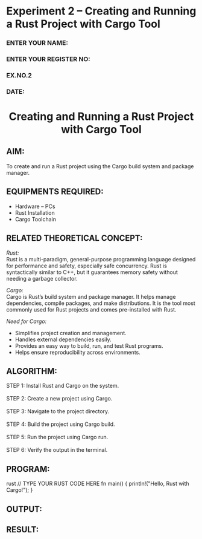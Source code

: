 # Experiment 2 – Creating and Running a Rust Project with Cargo Tool  

<H3>ENTER YOUR NAME:</H3>  
<H3>ENTER YOUR REGISTER NO:</H3>  
<H3>EX.NO.2</H3>  
<H3>DATE:</H3>  

<H1 ALIGN =CENTER> Creating and Running a Rust Project with Cargo Tool </H1>  

## AIM:  
To create and run a Rust project using the Cargo build system and package manager.  

## EQUIPMENTS REQUIRED:  
- Hardware – PCs  
- Rust Installation  
- Cargo Toolchain  

## RELATED THEORETICAL CONCEPT:  

*Rust:*  
Rust is a multi-paradigm, general-purpose programming language designed for performance and safety, especially safe concurrency. Rust is syntactically similar to C++, but it guarantees memory safety without needing a garbage collector.  

*Cargo:*  
Cargo is Rust’s build system and package manager. It helps manage dependencies, compile packages, and make distributions. It is the tool most commonly used for Rust projects and comes pre-installed with Rust.  

*Need for Cargo:*  
- Simplifies project creation and management.  
- Handles external dependencies easily.  
- Provides an easy way to build, run, and test Rust programs.  
- Helps ensure reproducibility across environments.  

## ALGORITHM:  
STEP 1: Install Rust and Cargo on the system. <BR>  
STEP 2: Create a new project using Cargo. <BR>  
STEP 3: Navigate to the project directory. <BR>  
STEP 4: Build the project using Cargo build. <BR>  
STEP 5: Run the project using Cargo run. <BR>  
STEP 6: Verify the output in the terminal. <BR>  

## PROGRAM:  
rust
// TYPE YOUR RUST CODE HERE
fn main() {
    println!("Hello, Rust with Cargo!");
}


## OUTPUT:

## RESULT:
